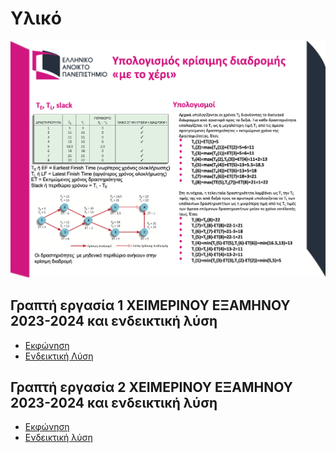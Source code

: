 # Υλικό

![](./resources/CPM-example.png)

## Γραπτή εργασία 1 ΧΕΙΜΕΡΙΝΟΥ ΕΞΑΜΗΝΟΥ 2023-2024 και ενδεικτική λύση
* [Εκφώνηση](./resources/fall_2023_2024_ge1.pdf)
* [Ενδεικτική Λύση](./resources/fall_2023_2024_ge1_sol.pdf)


## Γραπτή εργασία 2 ΧΕΙΜΕΡΙΝΟΥ ΕΞΑΜΗΝΟΥ 2023-2024 και ενδεικτική λύση
* [Εκφώνηση](./resources/fall_2023_2024_ge2.pdf)
* [Ενδεικτική λύση](./resources/fall_2023_2024_ge2_sol.pdf)
